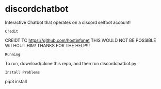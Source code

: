 # discordchatbot
Interactive Chatbot that operates on a discord selfbot account!

```
Credit
```
CREIDT TO https://github.com/hostinfonet THIS WOULD NOT BE POSSIBLE WITHOUT HIM! THANKS FOR THE HELP!!!

```
Running
```
To run, download/clone this repo, and then run discordchatbot.py

```
Install Problems
```

pip3 install <name>
